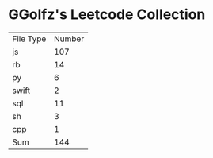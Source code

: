 # GGolfz's Leetcode Collection

<table><tr><td>File Type</td><td>Number</td></tr><tr><td>js</td><td>107</td></tr><tr><td>rb</td><td>14</td></tr><tr><td>py</td><td>6</td></tr><tr><td>swift</td><td>2</td></tr><tr><td>sql</td><td>11</td></tr><tr><td>sh</td><td>3</td></tr><tr><td>cpp</td><td>1</td></tr><tr><td>Sum</td><td>144</td></tr></table>